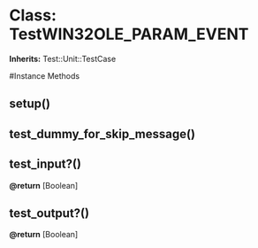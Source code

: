 # Class: TestWIN32OLE_PARAM_EVENT
**Inherits:** Test::Unit::TestCase
    




#Instance Methods
## setup() [](#method-i-setup)

## test_dummy_for_skip_message() [](#method-i-test_dummy_for_skip_message)

## test_input?() [](#method-i-test_input?)

**@return** [Boolean] 

## test_output?() [](#method-i-test_output?)

**@return** [Boolean] 

